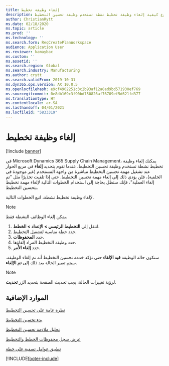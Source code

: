 ```yaml
---
title: إلغاء وظيفة تخطيط
description: يوضح هذا الموضوع كيفية إلغاء وظيفة تخطيط نشطة تستخدم وظيفة تحسين التخطيط.
author: ChristianRytt
ms.date: 02/18/2020
ms.topic: article
ms.prod: ''
ms.technology: ''
ms.search.form: ReqCreatePlanWorkspace
audience: Application User
ms.reviewer: kamaybac
ms.custom: ''
ms.assetid: ''
ms.search.region: Global
ms.search.industry: Manufacturing
ms.author: crytt
ms.search.validFrom: 2019-10-31
ms.dyn365.ops.version: AX 10.0.5
ms.openlocfilehash: e9cf4902251c3c2b93af12a8ad9bd571930ef769
ms.sourcegitcommit: 0e8db169c3f90bd750826af76709ef5d621fd377
ms.translationtype: HT
ms.contentlocale: ar-SA
ms.lasthandoff: 04/01/2021
ms.locfileid: "5833319"
---
```

# <a name="cancel-a-planning-job"></a>إلغاء وظيفة تخطيط

[!include [banner](../../includes/banner.md)]

في Microsoft Dynamics 365 Supply Chain Management، يمكنك إلغاء وظيفة تخطيط نشطة تستخدم وظيفة تحسين التخطيط. عندما تقوم بتحديد **إلغاء** في مربع الحوار عند تشغيل مهمة تحسين التخطيط مباشرة من واجهة المستخدم (غير موجودة في الخلفية)، فلن يؤدي ذلك إلى إلغاء مهمة تحسين التخطيط. حتى إذا تلقيت تحذيرًا مثل "تم إلغاء العملية"، فإنك ستظل بحاجة إلى استخدام الخطوات التالية لإلغاء مهمة تخطيط بتحسين التخطيط.


لإلغاء وظيفة تخطيط نشطة، اتبع الخطوات التالية. 

> [!NOTE]
> يمكن إلغاء الوظائف النشطة فقط.

1. انتقل إلى **التخطيط الرئيسي \> الإعداد \> الخطط**.
2. حدد خطة مناسبة لتشغيل التخطيط.
3. حدد **المحفوظات**.
4. حدد وظيفة التخطيط المراد إلغاؤها.
5. حدد **إلغاء الأمر**.

ستكون حالة الوظيفة **قيد الإلغاء** حتى تؤكد خدمة تحسين التخطيط أنه تم إلغاء الوظيفة. سيتم تغيير الحالة بعد ذلك إلى **تم الإلغاء**.

> [!NOTE]
> لرؤية تغييرات الحالة، يجب تحديث الصفحة بتحديد الزر **تحديث**.

## <a name="additional-resources"></a>الموارد الإضافية

[نظرة عامة على تحسين التخطيط‬](planning-optimization-overview.md)

[بدء تحسين التخطيط](get-started.md)

[تحليل ملاءمة تحسين التخطيط](planning-optimization-fit-analysis.md)

[عرض سجل محفوظات الخطط والتخطيط](plan-history-logs.md)

[تطبيق عوامل تصفية على خطة](plan-filters.md)


[!INCLUDE[footer-include](../../../includes/footer-banner.md)]